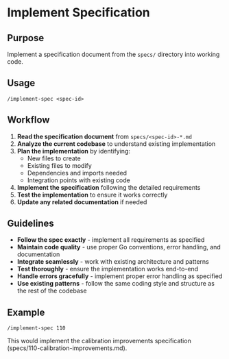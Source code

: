 # Implement Specification

## Purpose
Implement a specification document from the `specs/` directory into working code.

## Usage
```
/implement-spec <spec-id>
```

## Workflow

1. **Read the specification document** from `specs/<spec-id>-*.md`
2. **Analyze the current codebase** to understand existing implementation
3. **Plan the implementation** by identifying:
   - New files to create
   - Existing files to modify
   - Dependencies and imports needed
   - Integration points with existing code
4. **Implement the specification** following the detailed requirements
5. **Test the implementation** to ensure it works correctly
6. **Update any related documentation** if needed

## Guidelines

- **Follow the spec exactly** - implement all requirements as specified
- **Maintain code quality** - use proper Go conventions, error handling, and documentation
- **Integrate seamlessly** - work with existing architecture and patterns
- **Test thoroughly** - ensure the implementation works end-to-end
- **Handle errors gracefully** - implement proper error handling as specified
- **Use existing patterns** - follow the same coding style and structure as the rest of the codebase

## Example
```
/implement-spec 110
```
This would implement the calibration improvements specification (specs/110-calibration-improvements.md). 